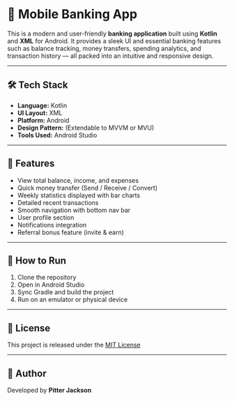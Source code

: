 # 💼 Mobile Banking App

This is a modern and user-friendly **banking application** built using **Kotlin** and **XML** for Android. It provides a sleek UI and essential banking features such as balance tracking, money transfers, spending analytics, and transaction history — all packed into an intuitive and responsive design.

---

## 🛠 Tech Stack

- **Language:** Kotlin
- **UI Layout:** XML
- **Platform:** Android
- **Design Pattern:** (Extendable to MVVM or MVU)
- **Tools Used:** Android Studio

---

## 🎨 Features

- View total balance, income, and expenses  
- Quick money transfer (Send / Receive / Convert)  
- Weekly statistics displayed with bar charts  
- Detailed recent transactions  
- Smooth navigation with bottom nav bar  
- User profile section  
- Notifications integration  
- Referral bonus feature (invite & earn)

---

## 🚀 How to Run

1. Clone the repository  
2. Open in Android Studio  
3. Sync Gradle and build the project  
4. Run on an emulator or physical device

---

## 📜 License

This project is released under the [MIT License](LICENSE)

---

## 🙌 Author

Developed by **Pitter Jackson**  
